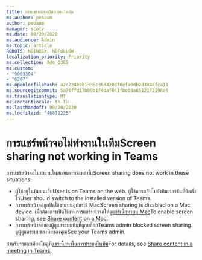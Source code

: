 ```yaml
---
title: การแชร์หน้าจอไม่ทำงานในทีม
ms.author: pebaum
author: pebaum
manager: scotv
ms.date: 08/20/2020
ms.audience: Admin
ms.topic: article
ROBOTS: NOINDEX, NOFOLLOW
localization_priority: Priority
ms.collection: Adm_O365
ms.custom:
- "9003304"
- "6207"
ms.openlocfilehash: a2c724b9b1336c36d420df0efa6db2d3848fca11
ms.sourcegitcommit: 5a76ffd17b09b1f4daf041fbc08a6512172198a6
ms.translationtype: MT
ms.contentlocale: th-TH
ms.lasthandoff: 08/20/2020
ms.locfileid: "46872225"
---
```

# <a name="screen-sharing-not-working-in-teams"></a><span data-ttu-id="dbf2e-102">การแชร์หน้าจอไม่ทำงานในทีม</span><span class="sxs-lookup"><span data-stu-id="dbf2e-102">Screen sharing not working in Teams</span></span>

<span data-ttu-id="dbf2e-103">การแชร์หน้าจอไม่ทำงานในสถานการณ์เหล่านี้:</span><span class="sxs-lookup"><span data-stu-id="dbf2e-103">Screen sharing does not work in these situations:</span></span>

- <span data-ttu-id="dbf2e-104">ผู้ใช้อยู่ในทีมบนเว็บ</span><span class="sxs-lookup"><span data-stu-id="dbf2e-104">User is on Teams on the web.</span></span> <span data-ttu-id="dbf2e-105">ผู้ใช้ควรสลับไปยังทีมเวอร์ชันที่ติดตั้งไว้</span><span class="sxs-lookup"><span data-stu-id="dbf2e-105">User should switch to the installed version of Teams.</span></span>
- <span data-ttu-id="dbf2e-106">การแชร์หน้าจอถูกปิดใช้งานบนอุปกรณ์ Mac</span><span class="sxs-lookup"><span data-stu-id="dbf2e-106">Screen sharing is disabled on a Mac device.</span></span> <span data-ttu-id="dbf2e-107">เมื่อต้องการเปิดใช้งานการแชร์หน้าจอให้ดู[แชร์เนื้อหาบน Mac](https://support.microsoft.com/office/share-content-in-a-meeting-in-teams-fcc2bf59-aecd-4481-8f99-ce55dd836ce8#bkmk_sharecontentonmac)</span><span class="sxs-lookup"><span data-stu-id="dbf2e-107">To enable screen sharing, see [Share content on a Mac](https://support.microsoft.com/office/share-content-in-a-meeting-in-teams-fcc2bf59-aecd-4481-8f99-ce55dd836ce8#bkmk_sharecontentonmac).</span></span>
- <span data-ttu-id="dbf2e-108">การแชร์หน้าจอของผู้ดูแลระบบทีมที่ถูกบล็อก</span><span class="sxs-lookup"><span data-stu-id="dbf2e-108">Teams admin blocked screen sharing.</span></span> <span data-ttu-id="dbf2e-109">ดูผู้ดูแลระบบของทีมของคุณ</span><span class="sxs-lookup"><span data-stu-id="dbf2e-109">See your Teams admin.</span></span>  
    
<span data-ttu-id="dbf2e-110">สำหรับรายละเอียดให้ดูที่[แชร์เนื้อหาในการประชุมในทีม](https://support.microsoft.com/office/share-content-in-a-meeting-in-teams-fcc2bf59-aecd-4481-8f99-ce55dd836ce8)</span><span class="sxs-lookup"><span data-stu-id="dbf2e-110">For details, see [Share content in a meeting in Teams](https://support.microsoft.com/office/share-content-in-a-meeting-in-teams-fcc2bf59-aecd-4481-8f99-ce55dd836ce8).</span></span>